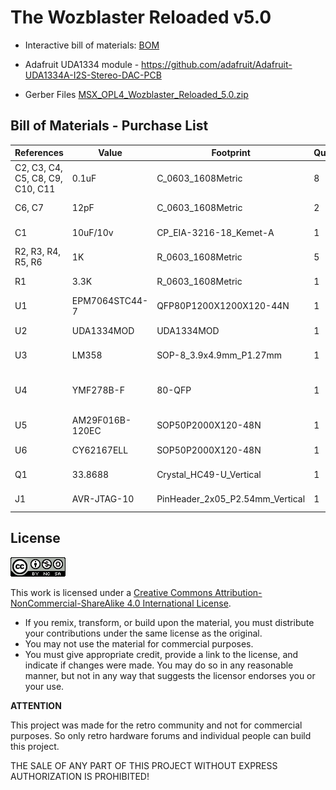 # The Wozblaster Reloaded v5.0

- Interactive bill of materials: [BOM](https://htmlpreview.github.io/?https://github.com/cristianoag/wozblaster/blob/main/hardware/reloaded_v5.0/MSX%20OPL4%20Wozblaster/bom/ibom.html)
- Adafruit UDA1334 module - https://github.com/adafruit/Adafruit-UDA1334A-I2S-Stereo-DAC-PCB

- Gerber Files [MSX_OPL4_Wozblaster_Reloaded_5.0.zip](/MSX%20OPL4%20Wozblaster/production/MSX_OPL4_Wozblaster_Reloaded_5.0.zip)

## Bill of Materials - Purchase List

|References|Value|Footprint|Quantity|Link|
|----------|-----|---------|--------|----|
|C2, C3, C4, C5, C8, C9, C10, C11|0.1uF|C_0603_1608Metric|	8|[Ali Express](https://s.click.aliexpress.com/e/_DmZ8Brh)|
|C6, C7|12pF	|C_0603_1608Metric	|2|[Ali Express](https://s.click.aliexpress.com/e/_DmZ8Brh)|
|C1|	10uF/10v	|CP_EIA-3216-18_Kemet-A|	1|[Ali Express](https://s.click.aliexpress.com/e/_DDWaCDp)|
|R2, R3, R4, R5, R6|1K	|R_0603_1608Metric	|5|[Ali Express](https://s.click.aliexpress.com/e/_DDKvQnz)|
|R1	|3.3K|	R_0603_1608Metric	|1|[Ali Express](https://s.click.aliexpress.com/e/_DDKvQnz)|
|U1|EPM7064STC44-7|QFP80P1200X1200X120-44N	|1|Ali Express|
|U2	|UDA1334MOD	|UDA1334MOD	|1|[Ali Express](https://www.aliexpress.com/item/1005003524298218.html?spm=a2g0o.productlist.main.1.2dee4758Vxlh9Y&algo_pvid=8f4d3d67-2602-4ff6-843d-f845be27fd5e&algo_exp_id=8f4d3d67-2602-4ff6-843d-f845be27fd5e-0&pdp_npi=4%40dis%21USD%213.48%213.48%21%21%213.48%21%21%402101c6e316955904478808686effb6%2112000026168918433%21sea%21BR%21178731568%21&curPageLogUid=I97rRJH0ohZ9)|
|U3|LM358|SOP-8_3.9x4.9mm_P1.27mm	|1|Ali Express|
|U4	|YMF278B-F|	80-QFP|1|The Retro Hacker Store|
|U5	|AM29F016B-120EC|	SOP50P2000X120-48N	|1|[Ali Express](https://s.click.aliexpress.com/e/_Dm44l5V)|
|U6	|CY62167ELL|	SOP50P2000X120-48N	|1|[Ali Express](https://s.click.aliexpress.com/e/_DkopT8T)|
|Q1	|33.8688|	Crystal_HC49-U_Vertical|1|[Ali Express](https://s.click.aliexpress.com/e/_DlvdCQT)|
|J1|AVR-JTAG-10	|PinHeader_2x05_P2.54mm_Vertical	|1|Ali Express|


## License
![Open Hardware](../../images/ccans.png)

This work is licensed under a [Creative Commons Attribution-NonCommercial-ShareAlike 4.0 International License](http://creativecommons.org/licenses/by-nc-sa/4.0/).

* If you remix, transform, or build upon the material, you must distribute your contributions under the same license as the original.
* You may not use the material for commercial purposes.
* You must give appropriate credit, provide a link to the license, and indicate if changes were made. You may do so in any reasonable manner, but not in any way that suggests the licensor endorses you or your use.

**ATTENTION**

This project was made for the retro community and not for commercial purposes. So only retro hardware forums and individual people can build this project.

THE SALE OF ANY PART OF THIS PROJECT WITHOUT EXPRESS AUTHORIZATION IS PROHIBITED!